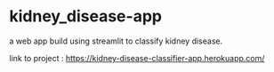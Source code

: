 # kidney_disease-app
a web app build using streamlit to classify kidney disease.

link to project : https://kidney-disease-classifier-app.herokuapp.com/

